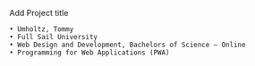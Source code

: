 Add Project title

    • Umholtz, Tommy
    • Full Sail University
    • Web Design and Development, Bachelors of Science – Online
    • Programming for Web Applications (PWA)